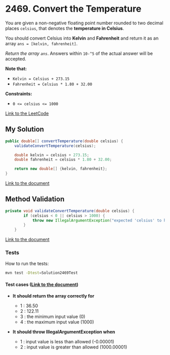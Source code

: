 # 2469. Convert the Temperature

You are given a non-negative floating point number rounded to two decimal places `celsius`, that denotes the **temperature in Celsius**.

You should convert Celsius into **Kelvin** and **Fahrenheit** and return it as an array `ans = [kelvin, fahrenheit]`.

*Return the array `ans`*. Answers within `10-^5` of the actual answer will be accepted.

**Note that:**
- `Kelvin = Celsius + 273.15`
- `Fahrenheit = Celsius * 1.80 + 32.00`


**Constraints:**
- `0 <= celsius <= 1000`


[Link to the LeetCode](https://leetcode.com/problems/convert-the-temperature/description/)

## My Solution

````java
public double[] convertTemperature(double celsius) {
    validateConvertTemperature(celsius);

    double kelvin = celsius + 273.15;
    double fahrenheit = celsius * 1.80 + 32.00;

    return new double[] {kelvin, fahrenheit};
}
````

[Link to the document](../../java/com/kauassilva/algorithms/solutions/Solution2469.java)



## Method Validation

````java
private void validateConvertTemperature(double celsius) {
        if (celsius < 0 || celsius > 1000) {
            throw new IllegalArgumentException("expected 'celsius' to have value from 0 to 1000 only");
        }
    }
````

[Link to the document](../../java/com/kauassilva/algorithms/solutions/Solution2469.java)



### Tests

How to run the tests:

````bash
mvn test -Dtest=Solution2469Test
````

#### Test cases ([Link to the document](../../../test/java/com/kauassilva/algorithms/solutions/Solution2469Test.java))

- **It should return the array correctly for**
  - 1 : 36.50
  - 2 : 122.11
  - 3 : the minimum input value (0)
  - 4 : the maximum input value (1000)


- **It should throw IllegalArgumentException when**
  - 1 : input value is less than allowed (-0.00001)
  - 2 : input value is greater than allowed (1000.00001)

